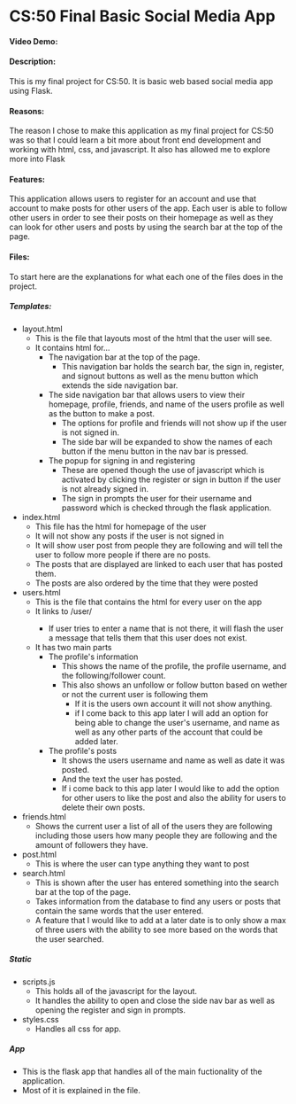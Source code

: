 # CS:50 Final Basic Social Media App
#### Video Demo:  <URL HERE>
#### Description:
  This is my final project for CS:50. It is basic web based social media app using Flask. 
#### Reasons:
  The reason I chose to make this application as my final project for CS:50 was so that I could learn a bit more about front end development and working with html, css, and javascript. It also has allowed me to explore more into Flask
#### Features:
  This application allows users to register for an account and use that account to make posts for other users of the app. Each user is able to follow other users in order to see their posts on their homepage as well as they can look for other users and posts by using the search bar at the top of the page.
#### Files:
  To start here are the explanations for what each one of the files does in the project.
##### Templates:
- layout.html
  - This is the file that layouts most of the html that the user will see.
  - It contains html for...
    - The navigation bar at the top of the page.
      - This navigation bar holds the search bar, the sign in, register, and signout buttons as well as the menu button which extends the side navigation bar.
    - The side navigation bar that allows users to view their homepage, profile, friends, and name of the users profile as well as the button to make a post.
      - The options for profile and friends will not show up if the user is not signed in.
      - The side bar will be expanded to show the names of each button if the menu button in the nav bar is pressed.
    - The popup for signing in and registering
      - These are opened though the use of javascript which is activated by clicking the register or sign in button if the user is not already signed in.
      - The sign in prompts the user for their username and password which is checked through the flask application.
- index.html
  - This file has the html for homepage of the user
  - It will not show any posts if the user is not signed in
  - It will show user post from people they are following and will tell the user to follow more people if there are no posts.
  - The posts that are displayed are linked to each user that has posted them.
  - The posts are also ordered by the time that they were posted
- users.html
  - This is the file that contains the html for every user on the app
  - It links to /user/<username>
    - If user tries to enter a name that is not there, it will flash the user a message that tells them that this user does not exist.
  - It has two main parts
    - The profile's information
      - This shows the name of the profile, the profile username, and the following/follower count.
      - This also shows an unfollow or follow button based on wether or not the current user is following them
        - If it is the users own account it will not show anything.
        - if I come back to this app later I will add an option for being able to change the user's username, and name as well as any other parts of the account that could be added later.
    - The profile's posts
      - It shows the users username and name as well as date it was posted.
      - And the text the user has posted.
      - If i come back to this app later I would like to add the option for other users to like the post and also the ability for users to delete their own posts.
- friends.html
  - Shows the current user a list of all of the users they are following including those users how many people they are following and the amount of followers they have.
- post.html
  - This is where the user can type anything they want to post
- search.html
  - This is shown after the user has entered something into the search bar at the top of the page.
  - Takes information from the database to find any users or posts that contain the same words that the user entered.
  - A feature that I would like to add at a later date is to only show a max of three users with the ability to see more based on the words that the user searched.
##### Static
- scripts.js
  - This holds all of the javascript for the layout.
  - It handles the ability to open and close the side nav bar as well as opening the register and sign in prompts.
- styles.css
  - Handles all css for app.
##### App
- This is the flask app that handles all of the main fuctionality of the application.
- Most of it is explained in the file.

